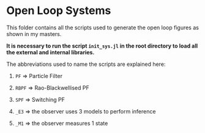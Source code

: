 # Open Loop Systems

This folder contains all the scripts used to generate the open loop figures as shown in my masters.

**It is necessary to run the script `init_sys.jl` in the root directory to load all the external and internal libraries.**

The abbreviations used to name the scripts are explained here:

1) `PF` => Particle Filter

2) `RBPF` => Rao-Blackwellised PF

3) `SPF` => Switching PF

4) `_E3` => the observer uses 3 models to perform inference

5) `_M1` => the observer measures 1 state
